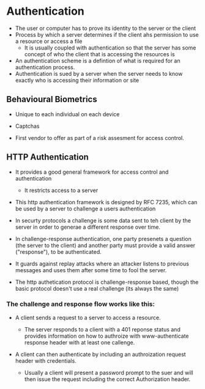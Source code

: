 # Authentication

- The user or computer has to prove its identity to the server or the
  client
- Process by which a server determines if the client ahs permission to
  use a resource or access a file
  - It is usually coupled with authentication so that the server has
    some concept of who the client that is accessing the resources is
- An authentication scheme is a defintion of what is required for an
  authentication process.
- Authentication is sued by a server when the server needs to know
  exactly who is accessing their information or site

## Behavioural Biometrics

- Unique to each individual on each device

- Captchas

- First vendor to offer as part of a risk assesment for access control.

## HTTP Authentication

- It provides a good general framework for access control and
  authentication

  - It restricts access to a server

- This http authentication framework is designed by RFC 7235, which can
  be used by a server to challenge a users authentication

- In securty protocols a challenge is some data sent to teh client by
  the server in order to generae a different response over time.

- In challenge-response authentication, one party presenets a question
  (the server to the client) and another party must provide a valid
  answer (\"response\"), to be authenticated.

- It guards against replay attacks where an attacker listens to previous
  messages and uses them after some time to fool the server.

<!-- -->

- The http authetication protocol is challenge-response based, though
  the basic protocol doesn\'t use a real challenge (its always the same)

### The challenge and response flow works like this:

- A client sends a request to a server to access a resource.

  - The server responds to a client with a 401 reponse status and
    provides information on how to authroize with www-authenticate
    response header with at least one callenge.

- A client can then authenticate by including an authroization request
  header with credentials.

  - Usually a client will present a password prompt to the suer and will
    then issue the request including the correct Authorization header.
